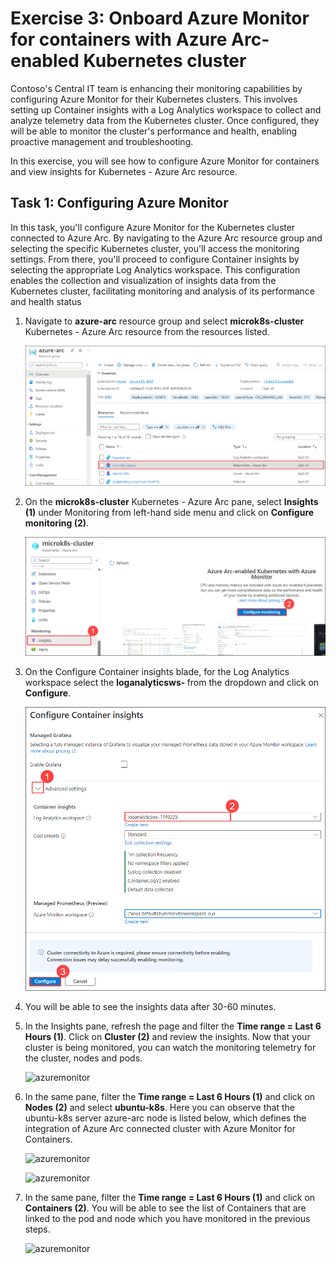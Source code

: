 # Exercise 3: Onboard Azure Monitor for containers with Azure Arc-enabled Kubernetes cluster

Contoso's Central IT team is enhancing their monitoring capabilities by configuring Azure Monitor for their Kubernetes clusters. This involves setting up Container insights with a Log Analytics workspace to collect and analyze telemetry data from the Kubernetes cluster. Once configured, they will be able to monitor the cluster's performance and health, enabling proactive management and troubleshooting.

In this exercise, you will see how to configure Azure Monitor for containers and view insights for Kubernetes - Azure Arc resource.

## Task 1: Configuring Azure Monitor

In this task, you'll configure Azure Monitor for the Kubernetes cluster connected to Azure Arc. By navigating to the Azure Arc resource group and selecting the specific Kubernetes cluster, you'll access the monitoring settings. From there, you'll proceed to configure Container insights by selecting the appropriate Log Analytics workspace. This configuration enables the collection and visualization of insights data from the Kubernetes cluster, facilitating monitoring and analysis of its performance and health status

1. Navigate to **azure-arc** resource group and select **microk8s-cluster** Kubernetes - Azure Arc resource from the resources listed.

   ![](.././media/hol2-ex3-1.png "azuremonitor")

2. On the **microk8s-cluster** Kubernetes - Azure Arc pane, select **Insights (1)** under Monitoring from left-hand side menu and click on **Configure monitoring (2)**.

   ![](.././media/hyd30.png "azuremonitor")

3. On the Configure Container insights blade, for the Log Analytics workspace select the **loganalyticsws- <inject key="DeploymentID/Suffix" />** from the dropdown and click on **Configure**.

   ![](.././media/hyd31.png "azuremonitor")

4. You will be able to see the insights data after 30-60 minutes.

5. In the Insights pane, refresh the page and filter the **Time range = Last 6 Hours (1)**. Click on **Cluster (2)** and review the insights. Now that your cluster is being monitored, you can watch the monitoring telemetry for the cluster, nodes and pods.

   ![](.././media/hol2-ex3-4.png "azuremonitor")

6. In the same pane, filter the **Time range = Last 6 Hours (1)** and click on **Nodes (2)** and select **ubuntu-k8s**. Here you can observe that the ubuntu-k8s server azure-arc node is listed below, which defines the integration of Azure Arc connected cluster with Azure Monitor for Containers.

   ![](.././media/hol2-ex3-5.png "azuremonitor")

   ![](.././media/hol2-ex3-6.png "azuremonitor")

7. In the same pane, filter the **Time range = Last 6 Hours (1)** and click on **Containers (2)**. You will be able to see the list of Containers that are linked to the pod and node which you have monitored in the previous steps.

   ![](.././media/hol2-ex3-7.png "azuremonitor")
